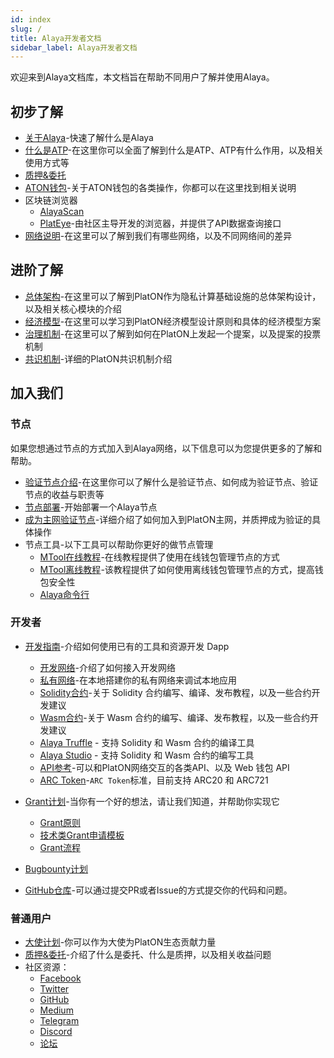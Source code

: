 ```yaml
---
id: index
slug: /
title: Alaya开发者文档
sidebar_label: Alaya开发者文档
---
```



欢迎来到Alaya文档库，本文档旨在帮助不同用户了解并使用Alaya。

## 初步了解
- [关于Alaya](/alaya-devdocs/zh-CN/Intro_to_Alaya)-快速了解什么是Alaya
- [什么是ATP](/alaya-devdocs/zh-CN/Intro_to_ATP)-在这里你可以全面了解到什么是ATP、ATP有什么作用，以及相关使用方式等
- [质押&委托](/alaya-devdocs/zh-CN/staking_and_delegation)
- [ATON钱包](/alaya-devdocs/zh-CN/ATON-user-manual)-关于ATON钱包的各类操作，你都可以在这里找到相关说明
- 区块链浏览器
  - [AlayaScan](https://scan.alaya.network/)
  - [PlatEye](/alaya-devdocs/zh-CN/PlatEye)-由社区主导开发的浏览器，并提供了API数据查询接口
- [网络说明](/alaya-devdocs/zh-CN/Networks)-在这里可以了解到我们有哪些网络，以及不同网络间的差异

## 进阶了解

- [总体架构](/alaya-devdocs/zh-CN/Architecture)-在这里可以了解到PlatON作为隐私计算基础设施的总体架构设计，以及相关核心模块的介绍
- [经济模型](/alaya-devdocs/zh-CN/Economic_model)-在这里可以学习到PlatON经济模型设计原则和具体的经济模型方案
- [治理机制](/alaya-devdocs/zh-CN/Consensus_mechanism)-在这里可以了解到如何在PlatON上发起一个提案，以及提案的投票机制
- [共识机制](/alaya-devdocs/zh-CN/Governance_mechanism)-详细的PlatON共识机制介绍

## 加入我们

### 节点
如果您想通过节点的方式加入到Alaya网络，以下信息可以为您提供更多的了解和帮助。
 - [验证节点介绍](/alaya-devdocs/zh-CN/Intro_to_validator)-在这里你可以了解什么是验证节点、如何成为验证节点、验证节点的收益与职责等
 - [节点部署](/alaya-devdocs/zh-CN/Run_a_validator)-开始部署一个Alaya节点
 - [成为主网验证节点](/alaya-devdocs/zh-CN/Join_Alaya_NetWork)-详细介绍了如何加入到PlatON主网，并质押成为验证的具体操作
 - 节点工具-以下工具可以帮助你更好的做节点管理
   - [MTool在线教程](/alaya-devdocs/zh-CN/OnLine_MTool_Manual)-在线教程提供了使用在线钱包管理节点的方式
   - [MTool离线教程](/alaya-devdocs/zh-CN/OffLine_MTool_Manual)-该教程提供了如何使用离线钱包管理节点的方式，提高钱包安全性
   - [Alaya命令行](/alaya-devdocs/zh-CN/Command_Line_Tools)

### 开发者

- [开发指南](/alaya-devdocs/zh-CN/Development_guide)-介绍如何使用已有的工具和资源开发 Dapp
  - [开发网络](/alaya-devdocs/zh-CN/Join_the_dev_network)-介绍了如何接入开发网络
  - [私有网络](/alaya-devdocs/zh-CN/Private_network)-在本地搭建你的私有网络来调试本地应用
  - [Solidity合约](/alaya-devdocs/zh-CN/Solidity_Dev_Manual)-关于 Solidity 合约编写、编译、发布教程，以及一些合约开发建议
  - [Wasm合约](/alaya-devdocs/zh-CN/Wasm_Operation_Principle)-关于 Wasm 合约的编写、编译、发布教程，以及一些合约开发建议
  - [Alaya Truffle](/alaya-devdocs/zh-CN/Alaya-Truffle) - 支持 Solidity 和 Wasm 合约的编译工具
  - [Alaya Studio](/alaya-devdocs/zh-CN/Alaya_Studio) - 支持 Solidity 和 Wasm 合约的编写工具
  - [API参考](/alaya-devdocs/zh-CN/JS_SDK)-可以和PlatON网络交互的各类API、以及 Web 钱包 API 
  - [ARC Token](/alaya-devdocs/zh-CN/ARC20)-`ARC Token`标准，目前支持 ARC20 和 ARC721
 
- [Grant计划](https://forum.latticex.foundation/t/topic/1092)-当你有一个好的想法，请让我们知道，并帮助你实现它
  - [Grant原则](https://forum.latticex.foundation/t/topic/4128)
  - [技术类Grant申请模板](https://forum.latticex.foundation/t/topic/4126)
  - [Grant流程](https://forum.latticex.foundation/t/topic/4129)
- [Bugbounty计划](https://slowmist.io/platon/index.html?utm_source=index&utm_medium=cpc&utm_campaign=platon)
- [GitHub仓库](https://github.com/AlayaNetwork)-可以通过提交PR或者Issue的方式提交你的代码和问题。

### 普通用户

- [大使计划](https://forum.latticex.foundation/t/topic/4246)-你可以作为大使为PlatON生态贡献力量
- [质押&委托](/docs/en/staking_and_delegation)-介绍了什么是委托、什么是质押，以及相关收益问题
- 社区资源：
  - [Facebook](https://www.facebook.com/PlatONNetwork/)
  - [Twitter](https://twitter.com/PlatON_Network)
  - [GitHub](https://github.com/PlatONnetwork)
  - [Medium](https://medium.com/platon-network)
  - [Telegram](https://t.me/PlatONNetworkCN)
  - [Discord](https://discord.com/invite/jAjFzJ3Cff)
  - [论坛](https://forum.latticex.foundation/)
